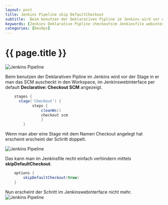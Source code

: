 ```yaml
---
layout: post
title: Jenkins Pipeline skip DefaultCheckout
subtitle:  Beim benutzen der Deklarativen Pipline im Jenkins wird vor der Stage in er man das SCM auscheckt in den Workspace, im Jenkinswebinterface per default Declarative Checkout SCM angezeigt.
keywords: [Jenkins Deklarative Pipline checkoutscm Jenkinsfile webinterface]
categories: [DevOps]
---
```

# {{ page.title }}

![Jenkins Pipeline](https://s.elastic2ls.com/wp-content/uploads/2018/05/23160934/jenkins-300x182.png)

Beim benutzen der Deklarativen Pipline im Jenkins wird vor der Stage in er man das SCM auscheckt in den Workspace, im Jenkinswebinterface per default **Declarative: Checkout SCM** angezeigt.

```groovy
    stages {
      stage('Checkout') {
            steps {
                cleanWs()
                checkout scm
                }
        }
```
Wenn man aber eine Stage mit dem Namen Checkout angelegt hat erscheint erscheint der Schritt doppelt.

![Jenkins Pipeline](https://s.elastic2ls.com/wp-content/uploads/2018/07/09102445/Jenkins-checkout.png)

Das kann man im Jenkinsfile recht einfach verhindern mittels **skipDefaultCheckout**.

```groovy
    options {
        skipDefaultCheckout(true)
    }
```
Nun erscheint der Schritt im Jenkinswebinterface nicht mehr. ![Jenkins Pipeline](https://s.elastic2ls.com/wp-content/uploads/2018/07/09102822/Jenkins-checkout2.png)
